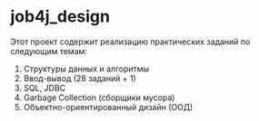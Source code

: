 # job4j_design
Этот проект содержит реализацию практических заданий по следующим темам:
1) Структуры данных и алгоритмы
2) Ввод-вывод (28 заданий + 1)
3) SQL, JDBC 
4) Garbage Collection (сборщики мусора)
5) Объектно-ориентированный дизайн (ООД)
